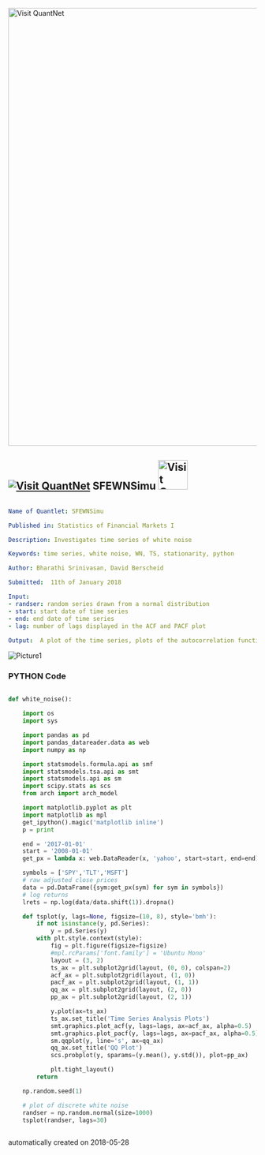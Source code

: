[<img src="https://github.com/QuantLet/Styleguide-and-FAQ/blob/master/pictures/banner.png" width="888" alt="Visit QuantNet">](http://quantlet.de/)

## [<img src="https://github.com/QuantLet/Styleguide-and-FAQ/blob/master/pictures/qloqo.png" alt="Visit QuantNet">](http://quantlet.de/) **SFEWNSimu** [<img src="https://github.com/QuantLet/Styleguide-and-FAQ/blob/master/pictures/QN2.png" width="60" alt="Visit QuantNet 2.0">](http://quantlet.de/)

```yaml

Name of Quantlet: SFEWNSimu

Published in: Statistics of Financial Markets I

Description: Investigates time series of white noise

Keywords: time series, white noise, WN, TS, stationarity, python

Author: Bharathi Srinivasan, David Berscheid 

Submitted:  11th of January 2018

Input:
- randser: random series drawn from a normal distribution
- start: start date of time series
- end: end date of time series
- lag: number of lags displayed in the ACF and PACF plot
 
Output:  A plot of the time series, plots of the autocorrelation function and the partial autocorrelation function, QQ plot, probability plot

```

![Picture1](SFMWNSimu.png)

### PYTHON Code
```python

def white_noise():

    import os
    import sys

    import pandas as pd
    import pandas_datareader.data as web
    import numpy as np

    import statsmodels.formula.api as smf
    import statsmodels.tsa.api as smt
    import statsmodels.api as sm
    import scipy.stats as scs
    from arch import arch_model

    import matplotlib.pyplot as plt
    import matplotlib as mpl
    get_ipython().magic('matplotlib inline')
    p = print

    end = '2017-01-01'
    start = '2008-01-01'
    get_px = lambda x: web.DataReader(x, 'yahoo', start=start, end=end)['Adj Close']

    symbols = ['SPY','TLT','MSFT']
    # raw adjusted close prices
    data = pd.DataFrame({sym:get_px(sym) for sym in symbols})
    # log returns
    lrets = np.log(data/data.shift(1)).dropna()

    def tsplot(y, lags=None, figsize=(10, 8), style='bmh'):
        if not isinstance(y, pd.Series):
            y = pd.Series(y)
        with plt.style.context(style):    
            fig = plt.figure(figsize=figsize)
            #mpl.rcParams['font.family'] = 'Ubuntu Mono'
            layout = (3, 2)
            ts_ax = plt.subplot2grid(layout, (0, 0), colspan=2)
            acf_ax = plt.subplot2grid(layout, (1, 0))
            pacf_ax = plt.subplot2grid(layout, (1, 1))
            qq_ax = plt.subplot2grid(layout, (2, 0))
            pp_ax = plt.subplot2grid(layout, (2, 1))

            y.plot(ax=ts_ax)
            ts_ax.set_title('Time Series Analysis Plots')
            smt.graphics.plot_acf(y, lags=lags, ax=acf_ax, alpha=0.5)
            smt.graphics.plot_pacf(y, lags=lags, ax=pacf_ax, alpha=0.5)
            sm.qqplot(y, line='s', ax=qq_ax)
            qq_ax.set_title('QQ Plot')        
            scs.probplot(y, sparams=(y.mean(), y.std()), plot=pp_ax)

            plt.tight_layout()
        return

    np.random.seed(1)

    # plot of discrete white noise
    randser = np.random.normal(size=1000)
    tsplot(randser, lags=30)
    
```

automatically created on 2018-05-28